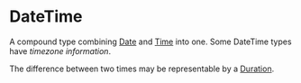 # DateTime

A compound type combining [Date][type-date] and [Time][type-time] into one. Some DateTime types have _timezone information_.

The difference between two times may be representable by a [Duration][type-duration].

[type-date]: ./date.md
[type-duration]: ./duration.md
[type-time]: ./time.md

